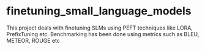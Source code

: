# finetuning_small_language_models
This project deals with finetuning SLMs using PEFT techniques like LORA, PrefixTuning etc. Benchmarking has been done using metrics such as BLEU, METEOR, ROUGE etc
